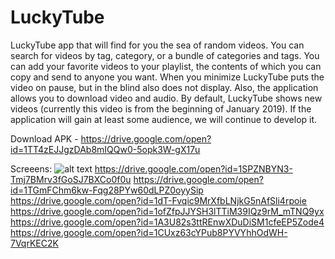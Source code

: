 # LuckyTube
LuckyTube app that will find for you the sea of random videos. You can search for videos by tag, category, or a bundle of categories and tags. You can add your favorite videos to your playlist, the contents of which you can copy and send to anyone you want. When you minimize LuckyTube puts the video on pause, but in the blind also does not display. Also, the application allows you to download video and audio. By default, LuckyTube shows new videos (currently this video is from the beginning of January 2019). If the application will gain at least some audience, we will continue to develop it.

Download APK - https://drive.google.com/open?id=1TT4zEJJgzDAb8mIQQw0-5opk3W-gX17u

Screeens:
![alt text](https://drive.google.com/open?id=1w25xGuS-4S0di2XcqdKoqxProllp5lXn)
https://drive.google.com/open?id=1SPZNBYN3-Tmj7BMrv3fGoSJ7BXCo0f0u
https://drive.google.com/open?id=1TGmFChm6kw-Fqg28PYw60dLPZ0oyySip
https://drive.google.com/open?id=1dT-Fvqic9MrXfbLNjkG5nAfSli4rpoie
https://drive.google.com/open?id=1ofZfpJJYSH3lTTiM39IQz9rM_mTNQ9yx
https://drive.google.com/open?id=1A3U82s3ttREnwXDuDiSM1cfeEP5Zode4
https://drive.google.com/open?id=1CUxz63cYPub8PYVYhhOdWH-7VqrKEC2K

